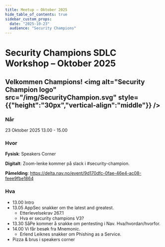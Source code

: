 ```yaml
---
title: Meetup – Oktober 2025
hide_table_of_contents: true
sidebar_custom_props:
  date: "2025-10-23"
  audience: "Security Champions"
---
```


# Security Champions SDLC Workshop – Oktober 2025

## Velkommen Champions! <img alt="Security Champion logo" src="/img/SecurityChampion.svg" style={{"height":"30px","vertical-align":"middle"}} />

### Når

23 Oktober 2025 13.00 - 15.00

### Hvor

**Fysisk**: Speakers Corner

**Digitalt**: Zoom-lenke kommer på slack i #security-champion.

**Påmelding**: https://delta.nav.no/event/9d170dfc-0fae-46e4-ac08-feee9fbe1864

### Hva

- 13.00 Intro
- 13.05 AppSec snakker om the latest and greatest.
  - Etterlevelsekrav 267.1
  - Hva er security champions V3?
- 13.30 SåPe kommer å snakke om pentesting i Nav. Hva/hvordan/hvorfor.
- 14.00 Vi får besøk fra Mnemonic.
  - Erlend Leiknes snakker om Phishing as a Service.
- Pizza & brus i speakers corner
